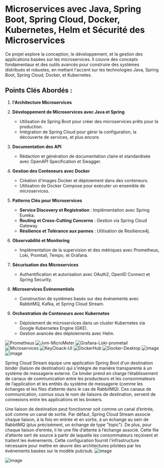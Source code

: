 # Microservices avec Java, Spring Boot, Spring Cloud, Docker, Kubernetes, Helm et Sécurité des Microservices

Ce projet explore la conception, le développement, et la gestion des applications basées sur les microservices. Il couvre des concepts fondamentaux et des outils avancés pour construire des systèmes distribués et robustes, en mettant l'accent sur les technologies Java, Spring Boot, Spring Cloud, Docker, et Kubernetes.

## Points Clés Abordés :

1. **l'Architecture Microservices**

2. **Développement de Microservices avec Java et Spring**

   - Utilisation de Spring Boot pour créer des microservices prêts pour la production.
   - Intégration de Spring Cloud pour gérer la configuration, la découverte de services, et plus encore.

3. **Documentation des API**

   - Rédaction et génération de documentation claire et standardisée avec OpenAPI Specification et Swagger.

4. **Gestion des Conteneurs avec Docker**

   - Création d'images Docker et déploiement dans des conteneurs.
   - Utilisation de Docker Compose pour exécuter un ensemble de microservices.

5. **Patterns Clés pour Microservices**

   - **Service Discovery et Registration** : Implémentation avec Spring Eureka.
   - **Routing et Cross-Cutting Concerns** : Gestion via Spring Cloud Gateway.
   - **Résilience et Tolérance aux pannes** : Utilisation de Resilience4j.

6. **Observabilité et Monitoring**

   - Implémentation de la supervision et des métriques avec Prometheus, Loki, Promtail, Tempo, et Grafana.

7. **Sécurisation des Microservices**

   - Authentification et autorisation avec OAuth2, OpenID Connect et Spring Security.

8. **Microservices Événementiels**

   - Construction de systèmes basés sur des événements avec RabbitMQ, Kafka, et Spring Cloud Stream.

9. **Orchestration de Conteneurs avec Kubernetes**

    - Déploiement de microservices dans un cluster Kubernetes via Google Kubernetes Engine (GKE).
    - Gestion avancée des déploiements avec Helm.

![Prometheus](https://github.com/user-attachments/assets/cf21c79a-2cca-4b3f-a855-d74e3553f194)
![Jvm-MicroMeter](https://github.com/user-attachments/assets/a5918457-98d5-476a-8d1e-07fd7e3389af)
![Grafana-Loki-prometail](https://github.com/user-attachments/assets/3c0156ac-654d-4343-ab84-639864cdb423)
![Microservices](https://github.com/user-attachments/assets/1a15c7ce-c810-4fb6-973c-984f9d3a1182)
![KeyCloack-UI](https://github.com/user-attachments/assets/ae2fc2d7-9eb0-455d-9f0e-8925d0b2077a)
![DockerHub](https://github.com/user-attachments/assets/e7ff1be9-35c3-4daf-8dce-fc07508095aa)
![Docker-Desktop](https://github.com/user-attachments/assets/b683342c-d070-4b3a-a4e8-224b148ddddf)
![image](https://github.com/user-attachments/assets/1ca20596-bdb5-4d33-823e-4ab3166ea7d2)
![image](https://github.com/user-attachments/assets/2f6726c9-8441-4bd3-95a8-7ceabd983780)

 
Spring Cloud Stream équipe une application Spring Boot d'un destination binder (liaison de destination) qui s'intègre de manière transparente à un système de messagerie externe. Ce binder prend en charge l’établissement de canaux de communication entre les producteurs et les consommateurs de l’application et les entités du système de messagerie (comme les échanges et les files d’attente dans le cas de RabbitMQ). Ces canaux de communication, connus sous le nom de liaisons de destination, servent de connexions entre les applications et les brokers.

Une liaison de destination peut fonctionner soit comme un canal d’entrée, soit comme un canal de sortie. Par défaut, Spring Cloud Stream associe chaque liaison, à la fois en entrée et en sortie, à un échange au sein de RabbitMQ (plus précisément, un échange de type "topic"). De plus, pour chaque liaison d’entrée, il lie une file d’attente à l’échange associé. Cette file d’attente sert de source à partir de laquelle les consommateurs reçoivent et traitent les événements. Cette configuration fournit l'infrastructure nécessaire pour mettre en œuvre des architectures pilotées par les événements basées sur le modèle pub/sub.
![image](https://github.com/user-attachments/assets/fb57429f-5e34-4ec2-9132-945f2391a94b)

![image](https://github.com/user-attachments/assets/da637817-b288-4793-864c-79aa143ed1d0)







